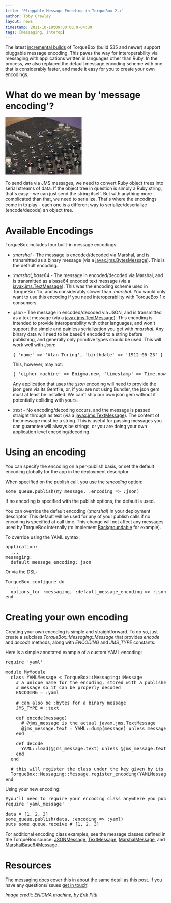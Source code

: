 ```yaml
---
title: 'Pluggable Message Encoding in TorqueBox 2.x'
author: Toby Crawley
layout: news
timestamp: 2011-10-18t09:00:00.0-04:00
tags: [messaging, interop]
---
```


The latest [incremental builds] of TorqueBox (build 535 and newer) support 
pluggable message encoding. This paves the way for interoperability via messaging with applications 
written in languages other than Ruby. In the process, we also replaced the default message encoding
scheme with one that is considerably faster, and made it easy for you to create your own encodings.

# What do we mean by 'message encoding'?

<img src="/images/enigma.jpg" alt="[Enigma Machine]" class="alignright bordered"/>

To send data via JMS messages, we need to convert Ruby object trees into serial streams of data.
If the object tree in question is simply a Ruby string, that's easy - we can just send the string
itself. But with anything more complicated than that, we need to serialize. That's where the 
encodings come in to play - each one is a different way to serialize/deserialize (encode/decode)
an object tree.

# Available Encodings

TorqueBox includes four built-in message encodings:

* *:marshal* - The message is encoded/decoded via Marshal, and is transmitted as a binary message 
  (via a [javax.jms.BytesMessage]). This is the default encoding.
* *:marshal_base64* - The message in encoded/decoded via Marshal,
  and is transmitted as a base64 encoded text message (via a [javax.jms.TextMessage]). This was the 
  encoding scheme used in TorqueBox 1.x, and is considerably slower than *:marshal*. You would
  only want to use this encoding if you need interoperability with TorqueBox 1.x consumers.
* *:json* - The message in encoded/decoded via JSON, and is transmitted as a text message 
  (via a [javax.jms.TextMessage]). This encoding is intended to provide interoperability
  with other languages, and won't support the simple and painless serialization you get
  with *:marshal*. Any binary data will need to be base64 encoded to a string before
  publishing, and generally only primitive types should be used. This will work
  well with *:json*:
  <pre class="syntax ruby">{ 'name' => 'Alan Turing', 'birthdate' => '1912-06-23' }</pre>
  This, however, may not:
  <pre class="syntax ruby">{ 'cipher_machine' => Enigma.new, 'timestamp' => Time.now }</pre>
  
  Any application that uses the *:json* encoding will need
  to provide the json gem via its Gemfile, or, if you are not using Bundler, 
  the json gem must at least be installed. We can't ship our own json gem
  without it potentially colliding with yours.
* *:text* - No encoding/decoding occurs, and the message is passed straight through as text
  (via a [javax.jms.TextMessage]). The content of the message must be a string. This
  is useful for passing messages you can guarantee will always be strings, or you
  are doing your own application level encoding/decoding.

# Using an encoding
        
You can specify the encoding on a per-publish basis, or set the default encoding 
globally for the app in the deployment descriptor.

When specified on the publish call, you use the *:encoding* option:
<pre class="syntax ruby">some_queue.publish(my_message, :encoding => :json)</pre>

If no encoding is specified with the publish options, the default is used.

You can override the default encoding (*:marshal*) in your deployment descriptor. This
default will be used for any of your publish calls if no encoding is specified at call time.
This change will not affect any messages used by TorqueBox internally (to implement 
[Backgroundable] for example).

To override using the YAML syntax:
<pre class="syntax yaml">application:
  ...
messaging:
  default_message_encoding: json</pre>
  
  
Or via the DSL:
<pre class="syntax ruby">TorqueBox.configure do
  ...
  options_for :messaging, :default_message_encoding => :json
end</pre>

# Creating your own encoding

Creating your own encoding is simple and straightforward. To do so, 
just create a subclass _TorqueBox::Messaging::Message_ that provides
*encode* and *decode* methods, along with *ENCODING* and 
*JMS_TYPE* constants. 

Here is a simple annotated example of a custom YAML encoding:

<pre class="syntax ruby">require 'yaml'

module MyModule
  class YAMLMessage < TorqueBox::Messaging::Message
    # a unique name for the encoding, stored with a published 
    # message so it can be properly decoded
    ENCODING = :yaml 

    # can also be :bytes for a binary message
    JMS_TYPE = :text 

    def encode(message)
      # @jms_message is the actual javax.jms.TextMessage
      @jms_message.text = YAML::dump(message) unless message.nil?
    end

    def decode
      YAML::load(@jms_message.text) unless @jms_message.text.nil?
    end
  end

  # this will register the class under the key given by its ENCODING
  TorqueBox::Messaging::Message.register_encoding(YAMLMessage)
end</pre>

Using your new encoding:

<pre class="syntax ruby">#you'll need to require your encoding class anywhere you publish/receive 
require 'yaml_message'

data = [1, 2, 3]
some_queue.publish(data, :encoding => :yaml)
puts some_queue.receive # [1, 2, 3]</pre>

For additional encoding class examples, see the message classes defined in the 
TorqueBox source: [JSONMessage], [TextMessage], [MarshalMessage], and [MarshalBase64Message].

# Resources

The [messaging docs] cover this in about the same detail as this post. If you have any 
questions/issues [get in touch]!

*Image credit: [ENIGMA machine, by Erik Pitti][image]*


[incremental builds]: http://torquebox.org/2x/builds/
[javax.jms.BytesMessage]: http://download.oracle.com/javaee/6/api/javax/jms/BytesMessage.html
[javax.jms.TextMessage]: http://download.oracle.com/javaee/6/api/javax/jms/TextMessage.html
[Backgroundable]: http://torquebox.org/2x/builds/LATEST/html-docs/messaging.html#backgroundable
[JSONMessage]: https://github.com/torquebox/torquebox/blob/2x-dev/gems/messaging/lib/torquebox/messaging/json_message.rb
[TextMessage]: https://github.com/torquebox/torquebox/blob/2x-dev/gems/messaging/lib/torquebox/messaging/text_message.rb
[MarshalMessage]: https://github.com/torquebox/torquebox/blob/2x-dev/gems/messaging/lib/torquebox/messaging/marshal_message.rb
[MarshalBase64Message]: https://github.com/torquebox/torquebox/blob/2x-dev/gems/messaging/lib/torquebox/messaging/marshal_base64_message.rb
[messaging docs]: http://torquebox.org/2x/builds/LATEST/html-docs/messaging.html
[image]: http://www.flickr.com/photos/epitti/2585357353/in/photostream/
[get in touch]: /community
